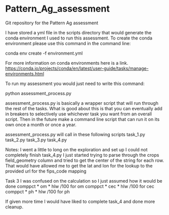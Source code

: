 # Pattern_Ag_assessment
Git repository for the Pattern Ag assessment

I have stored a yml file in the scripts directory that would generate the conda environment I used to run this assessment.
To create the conda environment please use this command in the command line:

conda env create -f environment.yml

For more information on conda environments here is a link. https://conda.io/projects/conda/en/latest/user-guide/tasks/manage-environments.html

To run my assessment you would just need to write this command:

python assessment_process.py

assessment_process.py is basically a wrapper script that will run through the rest of the tasks. 
What is good about this is that you can eventually add in breakers to selectively use whichever task you want from an overall script.
Then in the future make a command line script that can run it on its own once a month or once a year.

assessment_process.py will call in these following scripts
task_1.py
task_2.py
task_3.py
task_4.py

Notes: 
I went a little to long on the exploration and set up I could not completely finish task_4.py
I just started trying to parse through the crops field_geometry column and tried to get the center of the string for each row.
That would have allowed me to get the lat and lon for the lookup to the provided url for the fips_code mapping

Task 3 I was confused on the calculation so I just assumed how it would be done
 comppct * om * hlw /100 for om
 comppct * cec * hlw /100 for cec
 comppct * ph * hlw /100 for ph

If given more time I would have liked to complete task_4 and done more cleanup.
